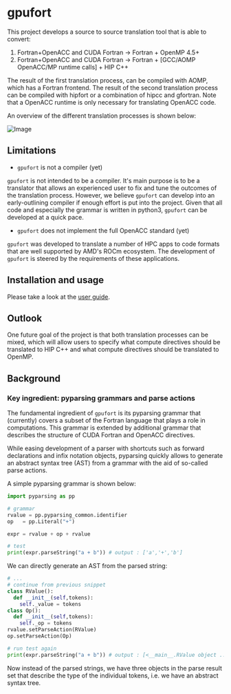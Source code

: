 # gpufort

This project develops a source to source translation tool that is able to convert:

1. Fortran+OpenACC and CUDA Fortran -> Fortran + OpenMP 4.5+
2. Fortran+OpenACC and CUDA Fortran -> Fortran + [GCC/AOMP OpenACC/MP runtime calls] + HIP C++

The result of the first translation process, can be compiled
with AOMP, which has a Fortran frontend.
The result of the second translation process can be compiled
with hipfort or a combination of hipcc and gfortran.
Note that a OpenACC runtime is only necessary for translating
OpenACC code.

An overview of the different translation processes is shown below:

![Image](https://github.com/ROCmSoftwarePlatform/gpufort/blob/develop/gpufort.png?raw=true)

## Limitations

* `gpufort` is not a compiler (yet)

`gpufort` is not intended to be a compiler.
It's main purpose is to be a translator that allows
an experienced user to fix and tune the outcomes
of the translation process. 
However, we believe `gpufort` can develop into an 
early-outlining compiler if enough effort 
is put into the project.
Given that all code and especially the grammar is
written in python3, `gpufort` can be developed at a quick 
pace.

* `gpufort` does not implement the full OpenACC standard (yet)

`gpufort` was developed to translate a number of HPC apps
to code formats that are well supported by AMD's ROCm ecosystem.
The development of `gpufort` is steered by the requirements
of these applications.

## Installation and usage

Please take a look at the [user guide](https://bookish-adventure-5c5886a5.pages.github.io/).

## Outlook

One future goal of the project is that both translation 
processes can be mixed, which will allow users to specify what 
compute directives should be translated to HIP C++ and what compute
directives should be translated to OpenMP.

## Background

### Key ingredient: pyparsing grammars and parse actions

The fundamental ingredient of `gpufort` is its pyparsing grammar that (currently) covers a subset of the Fortran
language that plays a role in computations. This grammar is extended by additional grammar that describes
the structure of CUDA Fortran and OpenACC directives.

While easing development of a parser with shortcuts such as forward declarations and infix notation objects,
pyparsing quickly allows to generate an abstract syntax tree (AST) from a grammar with the aid 
of so-called parse actions.

A simple pyparsing grammar is shown below:

```python
import pyparsing as pp

# grammar
rvalue = pp.pyparsing_common.identifier
op   = pp.Literal("+")

expr = rvalue + op + rvalue

# test
print(expr.parseString("a + b")) # output : ['a','+','b']
```

We can directly generate an AST from the parsed string:

```python
# ...
# continue from previous snippet
class RValue():
  def __init__(self,tokens):
    self._value = tokens
class Op():
  def __init__(self,tokens):
    self._op = tokens
rvalue.setParseAction(RValue)
op.setParseAction(Op)

# run test again
print(expr.parseString("a + b")) # output : [<__main__.RValue object ...>, <__main__.Op object ...>, <__main__.RValue object ...>]
```

Now instead of the parsed strings, we have three objects in the parse result set
that describe the type of the individual tokens, i.e. we have an abstract syntax tree.
